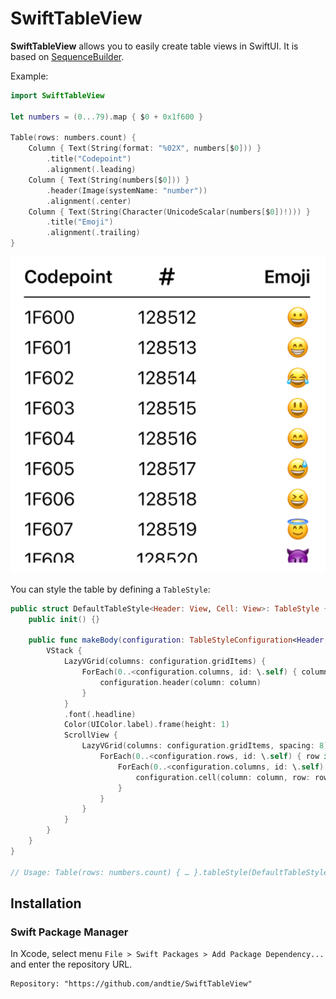 # SwiftTableView

**SwiftTableView** allows you to easily create table views in SwiftUI. It is based on [SequenceBuilder](https://github.com/andtie/SequenceBuilder).

Example:
```swift
import SwiftTableView

let numbers = (0...79).map { $0 + 0x1f600 }

Table(rows: numbers.count) {
    Column { Text(String(format: "%02X", numbers[$0])) }
        .title("Codepoint")
        .alignment(.leading)
    Column { Text(String(numbers[$0])) }
        .header(Image(systemName: "number"))
        .alignment(.center)
    Column { Text(String(Character(UnicodeScalar(numbers[$0])!))) }
        .title("Emoji")
        .alignment(.trailing)
}
```

![Example](preview.png "Example Table")

You can style the table by defining a `TableStyle`:
```swift
public struct DefaultTableStyle<Header: View, Cell: View>: TableStyle {
    public init() {}

    public func makeBody(configuration: TableStyleConfiguration<Header, Cell>) -> some View {
        VStack {
            LazyVGrid(columns: configuration.gridItems) {
                ForEach(0..<configuration.columns, id: \.self) { column in
                    configuration.header(column: column)
                }
            }
            .font(.headline)
            Color(UIColor.label).frame(height: 1)
            ScrollView {
                LazyVGrid(columns: configuration.gridItems, spacing: 8) {
                    ForEach(0..<configuration.rows, id: \.self) { row in
                        ForEach(0..<configuration.columns, id: \.self) { column in
                            configuration.cell(column: column, row: row)
                        }
                    }
                }
            }
        }
    }
}

// Usage: Table(rows: numbers.count) { … }.tableStyle(DefaultTableStyle())
```

## Installation

### Swift Package Manager

In Xcode, select menu `File > Swift Packages > Add Package Dependency...` and enter the repository URL.
```
Repository: "https://github.com/andtie/SwiftTableView"
```
